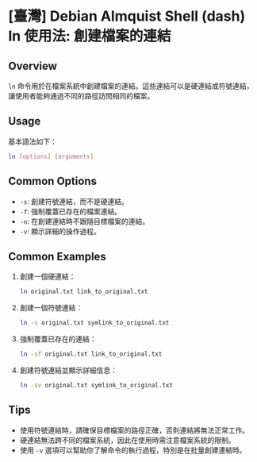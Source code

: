 # [臺灣] Debian Almquist Shell (dash) ln 使用法: 創建檔案的連結

## Overview
`ln` 命令用於在檔案系統中創建檔案的連結。這些連結可以是硬連結或符號連結，讓使用者能夠通過不同的路徑訪問相同的檔案。

## Usage
基本語法如下：
```bash
ln [options] [arguments]
```

## Common Options
- `-s`: 創建符號連結，而不是硬連結。
- `-f`: 強制覆蓋已存在的檔案連結。
- `-n`: 在創建連結時不跟隨目標檔案的連結。
- `-v`: 顯示詳細的操作過程。

## Common Examples
1. 創建一個硬連結：
   ```bash
   ln original.txt link_to_original.txt
   ```

2. 創建一個符號連結：
   ```bash
   ln -s original.txt symlink_to_original.txt
   ```

3. 強制覆蓋已存在的連結：
   ```bash
   ln -sf original.txt link_to_original.txt
   ```

4. 創建符號連結並顯示詳細信息：
   ```bash
   ln -sv original.txt symlink_to_original.txt
   ```

## Tips
- 使用符號連結時，請確保目標檔案的路徑正確，否則連結將無法正常工作。
- 硬連結無法跨不同的檔案系統，因此在使用時需注意檔案系統的限制。
- 使用 `-v` 選項可以幫助你了解命令的執行過程，特別是在批量創建連結時。